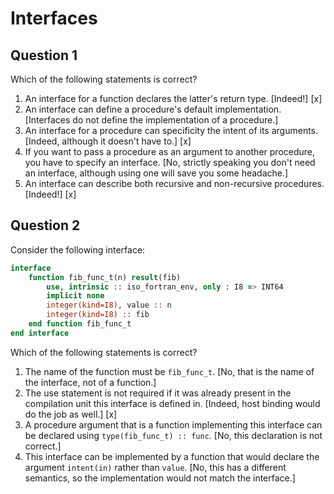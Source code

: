 # Interfaces

## Question 1

Which of the following statements is correct?
1. An interface for a function declares the latter's return type. [Indeed!] [x]
1. An interface can define a procedure's default implementation. [Interfaces do not define the implementation of a procedure.]
1. An interface for a procedure can specificity the intent of its arguments. [Indeed, although it doesn't have to.] [x]
1. If you want to pass a procedure as an argument to another procedure, you have to specify an interface. [No, strictly speaking you don't need an interface, although using one will save you some headache.]
1. An interface can describe both recursive and  non-recursive procedures. [Indeed!] [x]


## Question 2

Consider the following interface:

~~~~fortran
interface
    function fib_func_t(n) result(fib)
        use, intrinsic :: iso_fortran_env, only : I8 => INT64
        implicit none
        integer(kind=I8), value :: n
        integer(kind=I8) :: fib
    end function fib_func_t
end interface
~~~~

Which of the following statements is correct?
1. The name of the function must be `fib_func_t`. [No, that is the name of the interface, not of a function.]
1. The use statement is not required if it was already present in the compilation unit this interface is defined in. [Indeed, host binding would do the job as well.] [x]
1. A procedure argument that is a function implementing this interface can be declared using `type(fib_func_t) :: func`. [No, this declaration is not correct.]
1. This interface can be implemented by a function that would declare the argument `intent(in)` rather than `value`. [No, this has a different semantics, so the implementation would not match the interface.]
